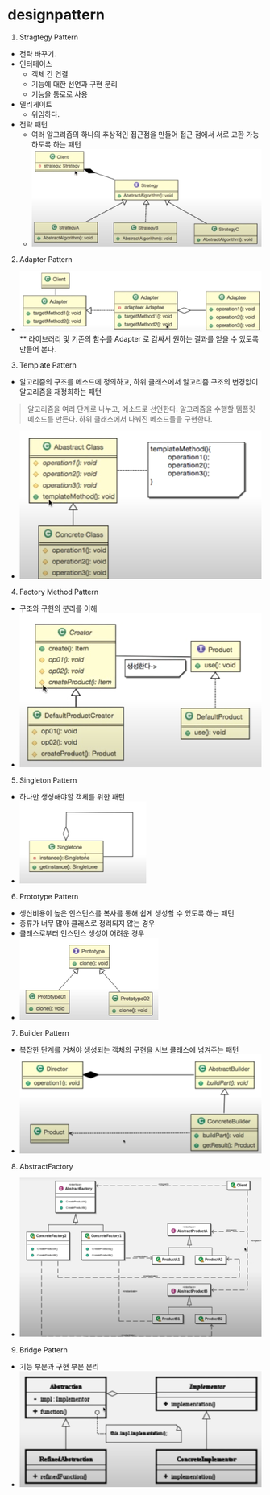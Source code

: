 # designpattern


1. Stragtegy Pattern
 - 전략 바꾸기.
 - 인터페이스 
   - 객체 간 연결
   - 기능에 대한 선언과 구현 분리
   - 기능을 통로로 사용
 - 델리게이트
   - 위임하다.
 - 전략 패턴
   - 여러 알고리즘의 하나의 추상적인 접근점을 만들어 접근 점에서 서로 교환 가능하도록 하는 패턴
   - ![img.png](img.png)


2. Adapter Pattern
 - ![img_1.png](img_1.png)
 ** 라이브러리 및 기존의 함수를 Adapter 로 감싸서 원하는 결과를 얻을 수 있도록 만들어 본다.


3. Template Pattern
 - 알고리즘의 구조를 메소드에 정의하고, 하위 클래스에서 알고리즘 구조의 변경없이 알고리즘을 재정희하는 패턴
> 알고리즘을 여러 단계로 나누고, 메소드로 선언한다.
> 알고리즘을 수행할 템플릿 메소드를 만든다.
> 하위 클래스에서 나눠진 메소드들을 구현한다.
 - ![img_2.png](img_2.png)
 

4. Factory Method Pattern
 - 구조와 구현의 분리를 이해
 - ![img_3.png](img_3.png)

5. Singleton Pattern
 - 하나만 생성해야할 객체를 위한 패턴
 - ![img_4.png](img_4.png)

6. Prototype Pattern
 - 생산비용이 높은 인스턴스를 복사를 통해 쉽게 생성할 수 있도록 하는 패턴
 - 종류가 너무 많아 클래스로 정리되지 않는 경우
 - 클래스로부터 인스턴스 생성이 어려운 경우
 - ![img_5.png](img_5.png)

7. Builder Pattern
 - 복잡한 단계를 거쳐야 생성되는 객체의 구현을 서브 클래스에 넘겨주는 패턴
 - ![img_6.png](img_6.png)

8. AbstractFactory 
 - ![img_7.png](img_7.png)

9. Bridge Pattern
 - 기능 부분과 구현 부분 분리
 - ![img_8.png](img_8.png)